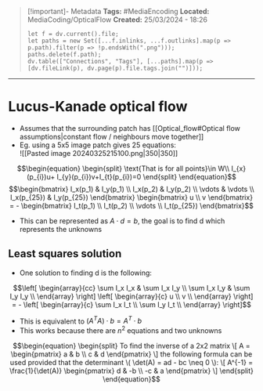 > [!important]- Metadata
> **Tags:** #MediaEncoding 
> **Located:** MediaCoding/OpticalFlow
> **Created:** 25/03/2024 - 18:26
> ```dataviewjs
> let f = dv.current().file;
> let paths = new Set([...f.inlinks, ...f.outlinks].map(p => p.path).filter(p => !p.endsWith(".png")));
> paths.delete(f.path);
> dv.table(["Connections", "Tags"], [...paths].map(p => [dv.fileLink(p), dv.page(p).file.tags.join("")]));
> ```

___
# Lucus-Kanade optical flow
- Assumes that the surrounding patch has [[Optical_flow#Optical flow assumptions|constant flow / neighbours move together]] 
- Eg. using a 5x5 image patch gives 25 equations:  
![[Pasted image 20240325215100.png|350|350]]

$$\begin{equation}
\begin{split}
\text{That is for all points}\in W\\
I_{x}(p_{i})u+ I_{y}(p_{i})v+I_{t}(p_{i})=0
\end{split}
\end{equation}$$
$$\begin{bmatrix} I_x(p_1) & I_y(p_1) \\ I_x(p_2) & I_y(p_2) \\ \vdots & \vdots \\ I_x(p_{25}) & I_y(p_{25}) \end{bmatrix} \begin{bmatrix} u \\ v \end{bmatrix} = - \begin{bmatrix} I_t(p_1) \\ I_t(p_2) \\ \vdots \\ I_t(p_{25}) \end{bmatrix}$$

- This can be represented as $A\cdot d=b$, the goal is to find d which represents the unknowns
## Least squares solution
- One solution to finding d is the following:

$$\left[ \begin{array}{cc} \sum I_x I_x & \sum I_x I_y \\ \sum I_x I_y & \sum I_y I_y \\ \end{array} \right] \left[ \begin{array}{c} u \\ v \\ \end{array} \right] = - \left[ \begin{array}{c} \sum I_x I_t \\ \sum I_y I_t \\ \end{array} \right]$$
- This is equivalent to $(A^TA)\cdot b=A^T\cdot b$
- This works because there are $n^2$ equations and two unknowns


$$\begin{equation}
\begin{split}
To find the inverse of a 2x2 matrix
\[
A = \begin{pmatrix}
a & b \\
c & d
\end{pmatrix}
\]
the following formula can be used provided that the determinant \( \det(A) = ad - bc \neq 0 \):
\[
A^{-1} = \frac{1}{\det(A)} \begin{pmatrix}
d & -b \\
-c & a
\end{pmatrix}
\]
\end{split}
\end{equation}$$
